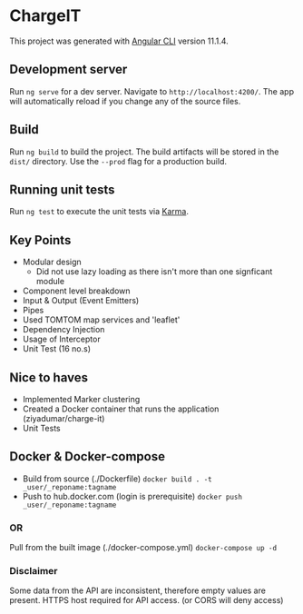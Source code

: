 # ChargeIT

This project was generated with [Angular CLI](https://github.com/angular/angular-cli) version 11.1.4.

## Development server

Run `ng serve` for a dev server. Navigate to `http://localhost:4200/`. The app will automatically reload if you change any of the source files.

## Build

Run `ng build` to build the project. The build artifacts will be stored in the `dist/` directory. Use the `--prod` flag for a production build.

## Running unit tests

Run `ng test` to execute the unit tests via [Karma](https://karma-runner.github.io).

## Key Points
- Modular design
    - Did not use lazy loading as there isn't more than one signficant module
- Component level breakdown
- Input & Output (Event Emitters)
- Pipes
- Used TOMTOM map services and 'leaflet'
- Dependency Injection
- Usage of Interceptor
- Unit Test (16 no.s)

## Nice to haves
- Implemented Marker clustering
- Created a Docker container that runs the application (ziyadumar/charge-it)
- Unit Tests
## Docker & Docker-compose

- Build from source (./Dockerfile)
`docker build . -t _user/_reponame:tagname`
- Push to hub.docker.com (login is prerequisite)
`docker push _user/_reponame:tagname`

### OR

Pull from the built image (./docker-compose.yml)
`docker-compose up -d`

### Disclaimer

Some data from the API are inconsistent, therefore empty values are present.
HTTPS host required for API access. (or CORS will deny access)
